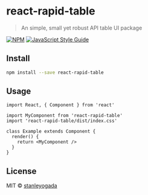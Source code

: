 # react-rapid-table

> An simple, small yet robust API table UI package

[![NPM](https://img.shields.io/npm/v/react-rapid-table.svg)](https://www.npmjs.com/package/react-rapid-table) [![JavaScript Style Guide](https://img.shields.io/badge/code_style-standard-brightgreen.svg)](https://standardjs.com)

## Install

```bash
npm install --save react-rapid-table
```

## Usage

```tsx
import React, { Component } from 'react'

import MyComponent from 'react-rapid-table'
import 'react-rapid-table/dist/index.css'

class Example extends Component {
  render() {
    return <MyComponent />
  }
}
```

## License

MIT © [stanleyogada](https://github.com/stanleyogada)
